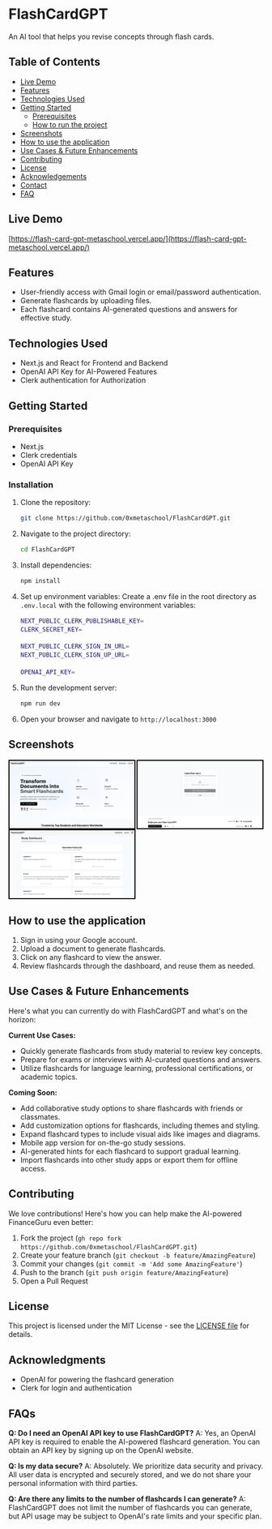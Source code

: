 # FlashCardGPT

An AI tool that helps you revise concepts through flash cards.

## Table of Contents

- [Live Demo](#live-demo)
- [Features](#features)
- [Technologies Used](#technologies-used)
- [Getting Started](#getting-started)
  - [Prerequisites](#prerequisites)
  - [How to run the project](#how-to-run-the-project)
- [Screenshots](#screenshots)
- [How to use the application](#how-to-use-the-application)
- [Use Cases & Future Enhancements](#use-cases--future-enhancements)
- [Contributing](#contributing)
- [License](#license)
- [Acknowledgements](#acknowledgements)
- [Contact](#contact)
- [FAQ](#faq)

## Live Demo

[https://flash-card-gpt-metaschool.vercel.app/](https://flash-card-gpt-metaschool.vercel.app/)

## Features
- User-friendly access with Gmail login or email/password authentication.
- Generate flashcards by uploading files.
- Each flashcard contains AI-generated questions and answers for effective study.


## Technologies Used
- Next.js and React for Frontend and Backend
- OpenAI API Key for AI-Powered Features
- Clerk authentication for Authorization

## Getting Started

### Prerequisites

- Next.js
- Clerk credentials
- OpenAI API Key

### Installation

1. Clone the repository:
    ```bash
    git clone https://github.com/0xmetaschool/FlashCardGPT.git
    ```

2. Navigate to the project directory:
    ```bash
    cd FlashCardGPT 
    ```

3. Install dependencies:
    ```bash
    npm install
    ```

4. Set up environment variables:
   Create a .env file in the root directory as `.env.local` with the following environment variables:

    ```bash
    NEXT_PUBLIC_CLERK_PUBLISHABLE_KEY=
    CLERK_SECRET_KEY=

    NEXT_PUBLIC_CLERK_SIGN_IN_URL=
    NEXT_PUBLIC_CLERK_SIGN_UP_URL=

    OPENAI_API_KEY=
    ```
   
5. Run the development server:
    ```bash
    npm run dev
    ```

6. Open your browser and navigate to `http://localhost:3000`

## Screenshots

<div style="display: flex; justify-content: space-between;">
  <img src="https://github.com/0xmetaschool/FlashCardGPT/blob/main/public/flashcard-gpt-template-landing-page.png?raw=true" alt="FlashCard GPT Template Landing Page screenshot" style="width: 49%; border: 2px solid black;" />
  <img src="https://github.com/0xmetaschool/FlashCardGPT/blob/main/public/flashcard-gpt-template-upload-page.png?raw=true" alt="FlashCard GPT Template Upload Page screenshot" style="width: 49%; border: 2px solid black;" />
</div>
<div style="display: flex; justify-content: space-between;">
  <img src="https://github.com/0xmetaschool/FlashCardGPT/blob/main/public/flashcard-gpt-template-flashcard-page.png?raw=true" alt="FlashCard GPT Template Flashcard Page screenshot" style="width: 49%; border: 2px solid black;" />
</div>


## How to use the application

1. Sign in using your Google account.
2. Upload a document to generate flashcards.
3. Click on any flashcard to view the answer.
4. Review flashcards through the dashboard, and reuse them as needed.

## Use Cases & Future Enhancements

Here's what you can currently do with FlashCardGPT and what's on the horizon:

**Current Use Cases:**
- Quickly generate flashcards from study material to review key concepts.
- Prepare for exams or interviews with AI-curated questions and answers.
- Utilize flashcards for language learning, professional certifications, or academic topics.

**Coming Soon:**
- Add collaborative study options to share flashcards with friends or classmates.
- Add customization options for flashcards, including themes and styling.
- Expand flashcard types to include visual aids like images and diagrams.
- Mobile app version for on-the-go study sessions.
- AI-generated hints for each flashcard to support gradual learning.
- Import flashcards into other study apps or export them for offline access.


## Contributing

We love contributions! Here's how you can help make the AI-powered FinanceGuru even better:

1. Fork the project (`gh repo fork https://github.com/0xmetaschool/FlashCardGPT.git`)
2. Create your feature branch (`git checkout -b feature/AmazingFeature`)
3. Commit your changes (`git commit -m 'Add some AmazingFeature'`)
4. Push to the branch (`git push origin feature/AmazingFeature`)
5. Open a Pull Request

## License
This project is licensed under the MIT License - see the [LICENSE file](https://github.com/0xmetaschool/FlashCardGPT/blob/main/LICENSE) for details.


## Acknowledgments

- OpenAI for powering the flashcard generation
- Clerk for login and authentication

## FAQs

**Q: Do I need an OpenAI API key to use FlashCardGPT?**
A: Yes, an OpenAI API key is required to enable the AI-powered flashcard generation. You can obtain an API key by signing up on the OpenAI website.

**Q: Is my data secure?**
A: Absolutely. We prioritize data security and privacy. All user data is encrypted and securely stored, and we do not share your personal information with third parties.

**Q: Are there any limits to the number of flashcards I can generate?**
A: FlashCardGPT does not limit the number of flashcards you can generate, but API usage may be subject to OpenAI's rate limits and your specific plan.
